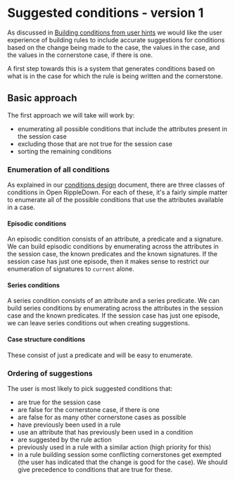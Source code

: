 # Suggested conditions - version 1
As discussed in [Building conditions from user hints](building_conditions_from_user_hints.md) 
we would like the user experience of building
rules to include accurate suggestions for conditions based on the change being made to the case,
the values in the case, and the values in the cornerstone case, if there is one.

A first step towards this is a system that generates conditions based on what is in the
case for which the rule is being written and the cornerstone.

## Basic approach
The first approach we will take will work by:
 - enumerating all possible conditions that include the attributes present in the session case
 - excluding those that are not true for the session case
 - sorting the remaining conditions

### Enumeration of all conditions
As explained in our [conditions design](conditions.md) document, there are three classes
of conditions in Open RippleDown. For each of these, it's a fairly simple matter to
enumerate all of the possible conditions that use the attributes available in a case.

#### Episodic conditions
An episodic condition consists of an attribute, a predicate and a signature.
We can build episodic conditions by enumerating across the attributes
 in the session case, the known predicates and the known signatures.
If the session case has just one episode, then it makes sense to restrict
our enumeration of signatures to `current` alone.

#### Series conditions
A series condition consists of an attribute and a series predicate.
We can build series conditions by enumerating across the attributes in the 
session case and the known predicates.
If the session case has just one episode, we can leave series conditions
out when creating suggestions.

#### Case structure conditions
These consist of just a predicate and will be easy to enumerate.

### Ordering of suggestions
The user is most likely to pick suggested conditions that:
- are true for the session case
- are false for the cornerstone case, if there is one
- are false for as many other cornerstone cases as possible
- have previously been used in a rule
- use an attribute that has previously been used in a condition
- are suggested by the rule action
- previously used in a rule with a similar action (high priority for this)
- in a rule building session some conflicting cornerstones get exempted (the user has indicated that the change is good 
for the case). We should give precedence to conditions that are true for these.

